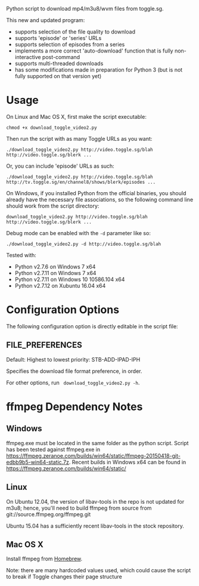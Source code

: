 Python script to download mp4/m3u8/wvm files from toggle.sg.

This new and updated program:
- supports selection of the file quality to download
- supports 'episode' or 'series' URLs
- supports selection of episodes from a series
- implements a more correct 'auto-download' function that is fully non-interactive post-command
- supports multi-threaded downloads
- has some modifications made in preparation for Python 3 (but is not fully supported on that version yet)

# Usage
On Linux and Mac OS X, first make the script executable:

`chmod +x download_toggle_video2.py`

Then run the script with as many Toggle URLs as you want:

`./download_toggle_video2.py http://video.toggle.sg/blah http://video.toggle.sg/blerk ...`

Or, you can include 'episode' URLs as such:

`./download_toggle_video2.py http://video.toggle.sg/blah http://tv.toggle.sg/en/channel8/shows/blerk/episodes ...`

On Windows, if you installed Python from the official binaries, you should already have the necessary file associations, so the following command line should work from the script directory:

`download_toggle_video2.py http://video.toggle.sg/blah http://video.toggle.sg/blerk ...`

Debug mode can be enabled with the ```-d``` parameter like so:

`./download_toggle_video2.py -d http://video.toggle.sg/blah`

Tested with:
- Python v2.7.6 on Windows 7 x64
- Python v2.7.11 on Windows 7 x64
- Python v2.7.11 on Windows 10 10586.104 x64
- Python v2.7.12 on Xubuntu 16.04 x64

# Configuration Options

The following configuration option is directly editable in the script file:
## FILE_PREFERENCES
Default: Highest to lowest priority: STB-ADD-IPAD-IPH

Specifies the download file format preference, in order.


For other options, run ``` download_toggle_video2.py -h```.

# ffmpeg Dependency Notes
## Windows
ffmpeg.exe must be located in the same folder as the python script. Script has been tested against ffmpeg.exe in https://ffmpeg.zeranoe.com/builds/win64/static/ffmpeg-20150418-git-edbb9b5-win64-static.7z. Recent builds in Windows x64 can be found in https://ffmpeg.zeranoe.com/builds/win64/static/

## Linux
On Ubuntu 12.04, the version of libav-tools in the repo is not updated for m3u8; hence, you'll need to build ffmpeg from source from git://source.ffmpeg.org/ffmpeg.git

Ubuntu 15.04 has a sufficiently recent libav-tools in the stock repository.

## Mac OS X
Install ffmpeg from [Homebrew](http://brew.sh/).

Note: there are many hardcoded values used, which could cause the script to break if Toggle changes their page structure
